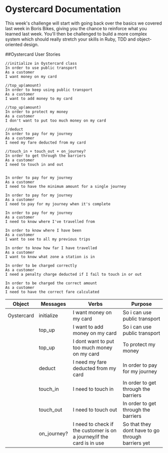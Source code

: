 # Oystercard Documentation

This week's challenge will start with going back over the basics we covered last week in Boris Bikes, giving you the chance to reinforce what you learned last week. You'll then be challenged to build a more complex system which should really stretch your skills in Ruby, TDD and object-oriented design.

##Oystercard User Stories

```
//initialize in Oystercard class
In order to use public transport
As a customer
I want money on my card

//top_up(amount)
In order to keep using public transport
As a customer
I want to add money to my card

//top_up(amount)
In order to protect my money
As a customer
I don't want to put too much money on my card

//deduct
In order to pay for my journey
As a customer
I need my fare deducted from my card

//touch_in + touch_out + on_journey?
In order to get through the barriers
As a customer
I need to touch in and out


In order to pay for my journey
As a customer
I need to have the minimum amount for a single journey

In order to pay for my journey
As a customer
I need to pay for my journey when it's complete

In order to pay for my journey
As a customer
I need to know where I've travelled from

In order to know where I have been
As a customer
I want to see to all my previous trips

In order to know how far I have travelled
As a customer
I want to know what zone a station is in

In order to be charged correctly
As a customer
I need a penalty charge deducted if I fail to touch in or out

In order to be charged the correct amount
As a customer
I need to have the correct fare calculated

```

| Object | Messages | Verbs | Purpose
| --- | --- | --- | --- |
| Oystercard | initialize | I want money on my card | So i can use public transport 
| | top_up | I want to add money on my card | So i can use public transport
| | top_up | I dont want to put too much money on my card | To protect my money
| | deduct | I need my fare deducted from my card | In order to pay for my journey
| | touch_in | I need to touch in | In order to get through the barriers 
| | touch_out | I need to touch out | In order to get through the barriers
| | on_journey? | I need to check if the customer is on a journey/if the card is in use | So that they dont have to go through barriers yet


